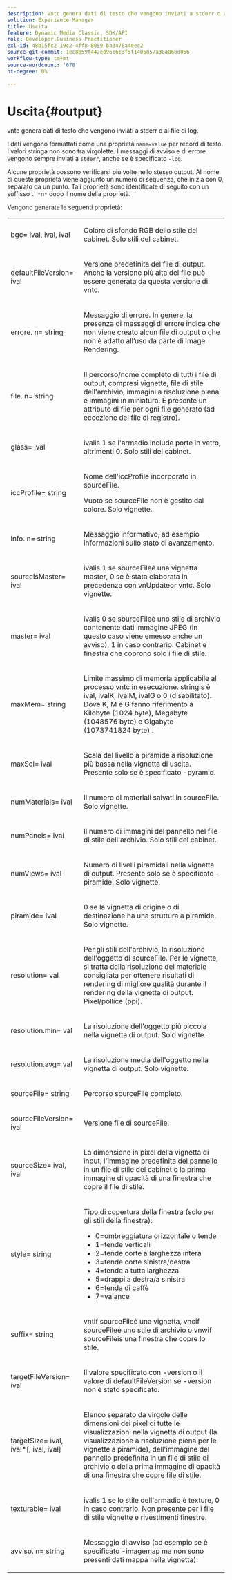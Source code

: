 ```yaml
---
description: vntc genera dati di testo che vengono inviati a stderr o al file di log.
solution: Experience Manager
title: Uscita
feature: Dynamic Media Classic, SDK/API
role: Developer,Business Practitioner
exl-id: 48b15fc2-19c2-4ff8-8059-ba3478a4eec2
source-git-commit: 1ec8b59f442eb96c6c3f5f1405d57a38a86bd056
workflow-type: tm+mt
source-wordcount: '678'
ht-degree: 0%

---
```


# Uscita{#output}

vntc genera dati di testo che vengono inviati a stderr o al file di log.

I dati vengono formattati come una proprietà `name=value` per record di testo. I valori stringa non sono tra virgolette. I messaggi di avviso e di errore vengono sempre inviati a `stderr`, anche se è specificato `-log`.

Alcune proprietà possono verificarsi più volte nello stesso output. Al nome di queste proprietà viene aggiunto un numero di sequenza, che inizia con 0, separato da un punto. Tali proprietà sono identificate di seguito con un suffisso `. *`n`*` dopo il nome della proprietà.

Vengono generate le seguenti proprietà:

<table id="simpletable_32AAA1A2DDB04BC6B86885E6223BF609"> 
 <tr class="strow"> 
  <td class="stentry"> <p><span class="codeph">bgc=<span class="varname"> ival</span>, <span class="varname"> ival</span>, <span class="varname"> ival</span></span> </p> </td> 
  <td class="stentry"> <p>Colore di sfondo RGB dello stile del cabinet. Solo stili del cabinet. </p></td> 
 </tr> 
 <tr class="strow"> 
  <td class="stentry"> <p><span class="codeph">defaultFileVersion=<span class="varname"> ival</span></span> </p></td> 
  <td class="stentry"> <p>Versione predefinita del file di output. Anche la versione più alta del file può essere generata da questa versione di <span class="filepath"> vntc</span>. </p></td> 
 </tr> 
 <tr class="strow"> 
  <td class="stentry"> <p><span class="codeph">errore.<span class="varname"> n</span>=<span class="varname"> string</span></span> </p></td> 
  <td class="stentry"> <p>Messaggio di errore. In genere, la presenza di messaggi di errore indica che non viene creato alcun file di output o che non è adatto all’uso da parte di Image Rendering. </p></td> 
 </tr> 
 <tr class="strow"> 
  <td class="stentry"> <p><span class="codeph">file.<span class="varname"> n</span>=<span class="varname"> string</span></span> </p></td> 
  <td class="stentry"> <p>Il percorso/nome completo di tutti i file di output, compresi vignette, file di stile dell'archivio, immagini a risoluzione piena e immagini in miniatura. È presente un attributo di file per ogni file generato (ad eccezione del file di registro). </p></td> 
 </tr> 
 <tr class="strow"> 
  <td class="stentry"> <p><span class="codeph">glass=<span class="varname"> ival</span></span> </p></td> 
  <td class="stentry"> <p><span class="varname"> </span> ivalis 1 se l'armadio include porte in vetro, altrimenti 0. Solo stili del cabinet. </p></td> 
 </tr> 
 <tr class="strow"> 
  <td class="stentry"> <p><span class="codeph">iccProfile=<span class="varname"> string</span></span> </p></td> 
  <td class="stentry"> <p>Nome dell'iccProfile incorporato in <span class="varname"> sourceFile</span>. </p> <p>Vuoto se <span class="varname"> sourceFile</span> non è gestito dal colore. Solo vignette. </p></td> 
 </tr> 
 <tr class="strow"> 
  <td class="stentry"> <p><span class="codeph">info.<span class="varname"> n</span>=<span class="varname"> string</span></span> </p></td> 
  <td class="stentry"> <p>Messaggio informativo, ad esempio informazioni sullo stato di avanzamento. </p></td> 
 </tr> 
 <tr class="strow"> 
  <td class="stentry"> <p><span class="codeph">sourceIsMaster=<span class="varname"> ival</span></span> </p></td> 
  <td class="stentry"> <p><span class="varname"> </span> ivalis 1 se  <span class="varname"> </span> sourceFileè una vignetta master, 0 se è stata elaborata in precedenza con  <span class="filepath"> </span> vnUpdateor  <span class="filepath"> vntc</span>. Solo vignette. </p></td> 
 </tr> 
 <tr class="strow"> 
  <td class="stentry"> <p><span class="codeph">master=<span class="varname"> ival</span></span> </p></td> 
  <td class="stentry"> <p><span class="varname"> </span> ivalis 0 se  <span class="varname"> </span> sourceFileè uno stile di archivio contenente dati immagine JPEG (in questo caso viene emesso anche un avviso), 1 in caso contrario. Cabinet e finestra che coprono solo i file di stile. </p></td> 
 </tr> 
 <tr class="strow"> 
  <td class="stentry"> <p><span class="codeph">maxMem=<span class="varname"> string</span></span> </p></td> 
  <td class="stentry"> <p>Limite massimo di memoria applicabile al processo <span class="filepath"> vntc</span> in esecuzione. <span class="varname"> </span> stringis è  <span class="varname"> ival</span>,  <span class="varname"> ivalK</span>,  <span class="varname"> ivalM</span>,  <span class="varname"> ivalG</span> o  <span class="codeph"> 0</span> (disabilitato). Dove <span class="varname"> K</span>, <span class="varname"> M</span> e <span class="varname"> G</span> fanno riferimento a Kilobyte (1024 byte), Megabyte (1048576 byte) e Gigabyte (1073741824 byte) . </p></td> 
 </tr> 
 <tr class="strow"> 
  <td class="stentry"> <p><span class="codeph">maxScl=<span class="varname"> ival</span></span> </p></td> 
  <td class="stentry"> <p>Scala del livello a piramide a risoluzione più bassa nella vignetta di uscita. Presente solo se è specificato <span class="codeph"> -pyramid</span>. </p></td> 
 </tr> 
 <tr class="strow"> 
  <td class="stentry"> <p><span class="codeph">numMaterials=<span class="varname"> ival</span></span> </p></td> 
  <td class="stentry"> <p>Il numero di materiali salvati in <span class="varname"> sourceFile</span>. Solo vignette. </p></td> 
 </tr> 
 <tr class="strow"> 
  <td class="stentry"> <p><span class="codeph">numPanels=<span class="codeph"> ival</span></span> </p></td> 
  <td class="stentry"> <p>Il numero di immagini del pannello nel file di stile dell'archivio. Solo stili del cabinet. </p></td> 
 </tr> 
 <tr class="strow"> 
  <td class="stentry"> <p><span class="codeph">numViews=<span class="codeph"> ival</span></span> </p></td> 
  <td class="stentry"> <p>Numero di livelli piramidali nella vignetta di output. Presente solo se è specificato -piramide. Solo vignette. </p></td> 
 </tr> 
 <tr class="strow"> 
  <td class="stentry"> <p><span class="codeph">piramide=<span class="varname"> ival</span></span> </p></td> 
  <td class="stentry"> <p>0 se la vignetta di origine o di destinazione ha una struttura a piramide. Solo vignette. </p></td> 
 </tr> 
 <tr class="strow"> 
  <td class="stentry"> <p><span class="codeph">resolution=<span class="varname"> val</span></span> </p></td> 
  <td class="stentry"> <p>Per gli stili dell'archivio, la risoluzione dell'oggetto di <span class="varname"> sourceFile</span>. Per le vignette, si tratta della risoluzione del materiale consigliata per ottenere risultati di rendering di migliore qualità durante il rendering della vignetta di output. Pixel/pollice (ppi). </p></td> 
 </tr> 
 <tr class="strow"> 
  <td class="stentry"> <p><span class="codeph">resolution.min=<span class="varname"> val</span></span> </p></td> 
  <td class="stentry"> <p>La risoluzione dell'oggetto più piccola nella vignetta di output. Solo vignette. </p></td> 
 </tr> 
 <tr class="strow"> 
  <td class="stentry"> <p><span class="codeph">resolution.avg=<span class="varname"> val</span></span> </p></td> 
  <td class="stentry"> <p>La risoluzione media dell'oggetto nella vignetta di output. Solo vignette. </p></td> 
 </tr> 
 <tr class="strow"> 
  <td class="stentry"> <p><span class="codeph">sourceFile=<span class="varname"> string</span></span> </p></td> 
  <td class="stentry"> <p>Percorso <span class="varname"> sourceFile</span> completo. </p></td> 
 </tr> 
 <tr class="strow"> 
  <td class="stentry"> <p><span class="codeph">sourceFileVersion=<span class="varname"> ival</span></span> </p></td> 
  <td class="stentry"> <p>Versione file di <span class="varname"> sourceFile</span>. </p></td> 
 </tr> 
 <tr class="strow"> 
  <td class="stentry"> <p><span class="codeph">sourceSize=<span class="varname"> ival</span>,<span class="varname"> ival</span></span> </p></td> 
  <td class="stentry"> <p>La dimensione in pixel della vignetta di input, l'immagine predefinita del pannello in un file di stile del cabinet o la prima immagine di opacità di una finestra che copre il file di stile. </p></td> 
 </tr> 
 <tr class="strow"> 
  <td class="stentry"> <p><span class="codeph">style=<span class="varname"> string</span></span> </p></td> 
  <td class="stentry"> <p>Tipo di copertura della finestra (solo per gli stili della finestra): </p> <p> 
    <ul id="ul_51AECE556B8B40109FFAD2B315D0695C"> 
     <li id="li_3D3B9211C7AF4810883AE815BEBD4228">0=ombreggiatura orizzontale o tende </li> 
     <li id="li_DE88052467D64ECDAEB29264FC3904E4">1=tende verticali </li> 
     <li id="li_6F976CABF7244B20A471391A685ED05F"> 2=tende corte a larghezza intera </li> 
     <li id="li_E8D2B0B9189F4BDBB70E145E9196C1CD">3=tende corte sinistra/destra </li> 
     <li id="li_026F043A50D34C8AB850D9832F375DB7"> 4=tende a tutta larghezza </li> 
     <li id="li_283A2E5BFF75461B8F697FFF0796361F"> 5=drappi a destra/a sinistra </li> 
     <li id="li_E175BA9EAE1F46B89109F4892FF54656"> 6=tenda di caffè </li> 
     <li id="li_79D2F7F68C4746F3B6742EFECD01BDD9"> 7=valance </li> 
    </ul> </p> </td> 
 </tr> 
 <tr class="strow"> 
  <td class="stentry"> <p><span class="codeph">suffix=<span class="varname"> string</span></span> </p></td> 
  <td class="stentry"> <p><span class="codeph"> </span> vntif  <span class="varname"> </span> sourceFileè una vignetta,  <span class="codeph"> </span> vncif  <span class="varname"> </span> sourceFileè uno stile di archivio o  <span class="codeph"> </span> vnwif  <span class="varname"> </span> sourceFileis una finestra che copre lo stile. </p></td> 
 </tr> 
 <tr class="strow"> 
  <td class="stentry"> <p><span class="codeph">targetFileVersion=<span class="varname"> ival</span></span> </p></td> 
  <td class="stentry"> <p>Il valore specificato con <span class="codeph"> -version</span> o il valore di<span class="codeph"> defaultFileVersion</span> se<span class="codeph"> -version</span> non è stato specificato. </p></td> 
 </tr> 
 <tr class="strow"> 
  <td class="stentry"> <p><span class="codeph">targetSize=<span class="varname"> ival</span>, <span class="varname"> ival</span>*[, <span class="varname"> ival</span>, <span class="varname"> ival</span>]</span> </p></td> 
  <td class="stentry"> <p>Elenco separato da virgole delle dimensioni dei pixel di tutte le visualizzazioni nella vignetta di output (la visualizzazione a risoluzione piena per le vignette a piramide), dell'immagine del pannello predefinita in un file di stile di archivio o della prima immagine di opacità di una finestra che copre file di stile. </p> </td> 
 </tr> 
 <tr class="strow"> 
  <td class="stentry"> <p><span class="codeph">texturable=<span class="varname"> ival</span></span> </p></td> 
  <td class="stentry"> <p><span class="varname"> </span> ivalis 1 se lo stile dell'armadio è texture, 0 in caso contrario. Non presente per i file di stile vignette e rivestimenti finestre. </p></td> 
 </tr> 
 <tr class="strow"> 
  <td class="stentry"> <p><span class="codeph">avviso.<span class="varname"> n</span>=<span class="varname"> string</span></span> </p></td> 
  <td class="stentry"> <p>Messaggio di avviso (ad esempio se è specificato <span class="codeph"> -imagemap</span> ma non sono presenti dati mappa nella vignetta). </p></td> 
 </tr> 
</table>
